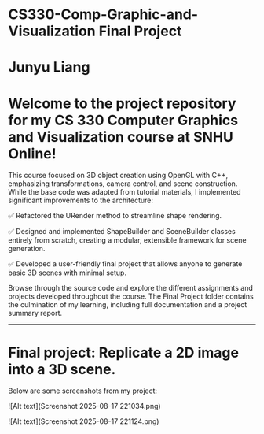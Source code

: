 # CS330-Comp-Graphic-and-Visualization Final Project


# Junyu Liang

# Welcome to the project repository for my CS 330 Computer Graphics and Visualization course at SNHU Online!

This course focused on 3D object creation using OpenGL with C++, emphasizing transformations, camera control, and scene construction. While the base code was adapted from tutorial materials, I implemented significant improvements to the architecture:

✅ Refactored the URender method to streamline shape rendering.

✅ Designed and implemented ShapeBuilder and SceneBuilder classes entirely from scratch, creating a modular, extensible framework for scene generation.

✅ Developed a user-friendly final project that allows anyone to generate basic 3D scenes with minimal setup.

Browse through the source code and explore the different assignments and projects developed throughout the course. The Final Project folder contains the culmination of my learning, including full documentation and a project summary report.




---------------------------------------------------------------------------------------------------------------------------


# Final project: Replicate a 2D image into a 3D scene. 

Below are some screenshots from my project:

![Alt text](Screenshot 2025-08-17 221034.png)

![Alt text](Screenshot 2025-08-17 221124.png)

